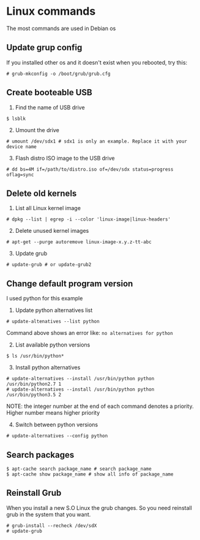 # Linux commands
The most commands are used in Debian os

## Update grup config
If you installed other os and it doesn't exist when you rebooted, try this:
```
# grub-mkconfig -o /boot/grub/grub.cfg
```

## Create booteable USB
1) Find the name of USB drive
```
$ lsblk
```

2) Umount the drive
```
# umount /dev/sdx1 # sdx1 is only an example. Replace it with your device name
```

3) Flash distro ISO image to the USB drive
```
# dd bs=4M if=/path/to/distro.iso of=/dev/sdx status=progress oflag=sync
```

## Delete old kernels
1) List all Linux kernel image
```
# dpkg --list | egrep -i --color 'linux-image|linux-headers'
```

2) Delete unused kernel images
```
# apt-get --purge autoremove linux-image-x.y.z-tt-abc
```

3) Update grub
```
# update-grub # or update-grub2
```

## Change default program version
I used python for this example

1) Update python alternatives list
```
# update-altenatives --list python
```
Command above shows an error like: `no alternatives for python`

2) List available python versions
```
$ ls /usr/bin/python*
```

3) Install python alternatives
```
# update-alternatives --install /usr/bin/python python /usr/bin/python2.7 1
# update-alternatives --install /usr/bin/python python /usr/bin/python3.5 2
```
NOTE: the integer number at the end of each command denotes a priority. Higher number means higher priority

4) Switch between python versions
```
# update-alternatives --config python
```

## Search packages
```
$ apt-cache search package_name # search package_name
$ apt-cache show package_name # show all info of package_name
```

## Reinstall Grub
When you install a new S.O Linux the grub changes. So you need reinstall grub in the system that you want.
```
# grub-install --recheck /dev/sdX
# update-grub
```
